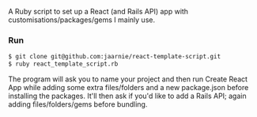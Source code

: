 A Ruby script to set up a React (and Rails API) app with customisations/packages/gems I mainly use.

### Run


```sh
$ git clone git@github.com:jaarnie/react-template-script.git
$ ruby react_template_script.rb
```

The program will ask you to name your project and then run Create React App while adding some extra files/folders and a new package.json before installing the packages. It'll then ask if you'd like to add a Rails API; again adding files/folders/gems before bundling.
